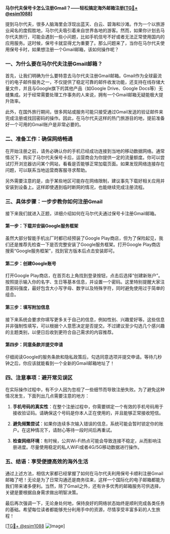 **马尔代夫保号卡怎么注册Gmail？——轻松搞定海外邮箱注册[[TG💪+ @esim1088](https://t.me/s/esim1088)]**

提到马尔代夫，很多人脑海里会浮现出蓝天、白云、碧海和沙滩。作为一个以旅游业闻名的度假胜地，马尔代夫吸引着来自世界各地的游客。然而，如果你计划去马尔代夫旅行，可能会遇到一些小问题，比如手机信号不好或者无法正常使用国内的应用服务。这时候，保号卡就显得尤为重要了。那么问题来了，当你在马尔代夫使用保号卡时，如果想注册一个Gmail邮箱，该如何操作呢？

### 一、为什么要在马尔代夫注册Gmail邮箱？

首先，让我们明确为什么要特意去马尔代夫注册Gmail邮箱。Gmail作为全球最流行的电子邮件服务之一，不仅提供了稳定可靠的邮件收发功能，还支持在线存储大量文件，并且与Google旗下的其他产品（如Google Drive、Google Docs等）无缝集成。对于经常需要处理工作事务的人来说，拥有一个Gmail邮箱无疑能极大提升效率。

此外，在国外旅行期间，很多网站或服务可能只接受通过Gmail发送的验证邮件来完成注册或找回密码的操作。因此，在马尔代夫这样的热门旅游目的地，提前准备好一个可用的Gmail账户是非常必要的。

### 二、准备工作：确保网络畅通

在开始注册之前，请务必确认你的手机已经成功连接到当地的移动数据网络。通常情况下，购买了马尔代夫保号卡后，运营商会为你提供一定的流量额度。你可以尝试打开浏览器访问某个网站，看看是否能够正常加载页面。如果发现网络连接存在问题，可以联系当地运营商客服寻求帮助。

另外需要注意的是，由于某些地区可能存在网络限制，建议事先下载好相关应用并安装到设备上。这样即使遇到临时断网的情况，也能继续完成注册流程。

### 三、具体步骤：一步步教你如何注册Gmail

接下来我们就进入正题，详细介绍如何在马尔代夫通过保号卡注册Gmail邮箱。

#### 第一步：下载并安装Google服务框架

虽然大部分智能手机出厂时都已经预装了Google Play商店，但为了保险起见，我们还是推荐先检查一下是否完整安装了Google服务框架。打开Google Play商店搜索“Google服务框架”，找到官方版本后点击安装即可。

#### 第二步：创建Google账号

打开Google Play商店，在首页右上角找到登录按钮，点击后选择“创建新账户”。按照提示输入你的名字、生日等基本信息，并设置一个密码。这里特别提醒大家注意密码强度，最好包含大小写字母、数字以及特殊字符，同时避免使用过于简单的组合。

#### 第三步：填写附加信息

接下来系统会要求你填写更多关于自己的信息，例如性别、兴趣爱好等。这些信息并非强制性填写，可以根据个人意愿决定是否提交。不过建议至少勾选几个感兴趣的主题类别，以便日后收到更符合自己需求的内容推荐。

#### 第四步：同意条款并提交申请

仔细阅读Google的服务条款和隐私政策后，勾选同意选项并提交申请。等待几秒钟之后，你应该就能看到一个全新的Gmail邮箱地址了！

### 四、注意事项：避开常见误区

在实际操作过程中，有不少人因为忽视了一些细节而导致注册失败。为了避免这种情况发生，下面列出几点需要注意的地方：

1. **手机号码的真实性**：在整个注册过程中，你需要绑定一个有效的手机号码用于接收验证码。请确保这个号码是你本人正在使用的，并且能够正常接收短信。
   
2. **避免频繁尝试**：如果你连续多次输入错误的信息，系统可能会暂时锁定你的账户。在这种情况下，请耐心等待一段时间后再重试。

3. **检查网络环境**：有时候，公共Wi-Fi热点可能会导致连接不稳定，从而影响注册进度。尽量使用稳定的私人WiFi或者4G/5G移动数据进行操作。

### 五、结语：享受便捷高效的海外生活

通过上述方法，相信大家都已经掌握了如何在马尔代夫利用保号卡顺利注册Gmail邮箱了吧！无论是为了日常沟通还是商务往来，这样一个国际化的电子邮箱都能为我们带来诸多便利。当然，除了Gmail之外，还有许多优秀的邮箱服务可供选择，关键是要根据自身需求做出明智决策。

最后再次强调一下，无论身处何地，保持良好的网络状态始终是顺利完成各类任务的基础。希望每位读者都能够充分利用手中的资源，尽情享受丰富多彩的人生旅程！

[[TG💪+ @esim1088](https://t.me/s/esim1088) ![Image](https://i.postimg.cc/4NQfJmqS/Snipaste-2025-05-13-00-14-12.png)]